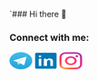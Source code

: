 `### Hi there 👋



<h3 align="left">Connect with me:</h3>
<p align="left">
<a href="https://t.me/Behzad_Rabiei" target="blank"><img align="center" src="https://raw.githubusercontent.com/Behzad-Rabiei/behzad-rabiei/main/images/telegram.svg" alt="" height="30" width="40" /></a>
<a href="https://www.linkedin.com/in/behzad-rabiei" target="blank"><img align="center" src="https://raw.githubusercontent.com/Behzad-Rabiei/behzad-rabiei/main/images/linkedin-1.svg" alt="" height="30" width="40" /></a>
<a href="https://t.me/Behzad_Rabiei" target="blank"><img align="center" src="https://raw.githubusercontent.com/Behzad-Rabiei/behzad-rabiei/main/images/instagram.svg" alt="" height="30" width="40" /></a>

<!--
**Behzad-Rabiei/behzad-rabiei** is a ✨ _special_ ✨ repository because its `README.md` (this file) appears on your GitHub profile.

Here are some ideas to get you started:

- 🔭 I’m currently working on ...
- 🌱 I’m currently learning ...
- 👯 I’m looking to collaborate on ...
- 🤔 I’m looking for help with ...
- 💬 Ask me about ...
- 📫 How to reach me: ...
- 😄 Pronouns: ...
- ⚡ Fun fact: ...
-->
